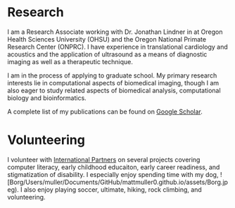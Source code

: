  # Research
 I am a Research Associate working with Dr. Jonathan Lindner in at Oregon Health Sciences University (OHSU) and the Oregon National Primate Research Center (ONPRC). I have experience in translational cardiology and acoustics and the application of ultrasound as a means of diagnostic imaging as well as a therapeutic technique.

I am in the process of applying to graduate school. My primary research interests lie in computational aspects of biomedical imaging, though I am also eager to study related aspects of biomedical analysis, computational biology and bioinformatics.

A complete list of my publications can be found on [Google Scholar](https://scholar.google.com/citations?hl=en&user=Sl9VUVgAAAAJ).


# Volunteering
I volunteer with [International Partners](https://internationalpartners.org/) on several projects covering computer literacy, early childhood educaiton, early career readiness, and stigmatization of disability.
I especially enjoy spending time with my dog, ![Borg/Users/muller/Documents/GitHub/mattmuller0.github.io/assets/Borg.jpeg). I also enjoy playing soccer, ultimate, hiking, rock climbing, and volunteering.